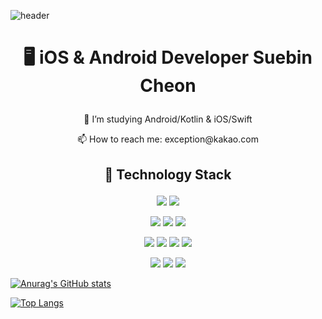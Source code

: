 ![header](https://capsule-render.vercel.app/api?type=wave&color=auto&height=300&section=header&text=exception's%20github&fontSize=90)


 <h1> <p align="center"><b> 🖥️ iOS & Android Developer Suebin Cheon </b>  </p> </h1>
<p align="center"> 🌱 I’m studying Android/Kotlin & iOS/Swift </p>
<p align="center"> 📫 How to reach me: exception@kakao.com </p>
 
 
<h2> <p align="center"> <b> 🚀 Technology Stack </b> </p> </h2>

<p align="center"> <img src="https://img.shields.io/badge/-iOS-red"/> 
 <img src="https://img.shields.io/badge/-Android-brightgreen"/> </p>

<p align="center"> 
<img src="https://img.shields.io/badge/-swift-FFCC00"/> 
<img src="https://img.shields.io/badge/-Kotlin-3333FF"/>   
<img src="https://img.shields.io/badge/-Java-yellow"/> 
 </p>


<p align="center">
<img src="https://img.shields.io/badge/-Springboot-blue"/> 
<img src="https://img.shields.io/badge/-React-FF66FF"/> 
<img src="https://img.shields.io/badge/-MySQL-6633CC"/> 
<img src="https://img.shields.io/badge/-Hibernate-FF6633"/> </p>

<p align="center">
 <img src="https://img.shields.io/badge/-Git-9966CC"/>
<img src="https://img.shields.io/badge/-Linux-black"/> 
<img src="https://img.shields.io/badge/-Mac-999999"/> </p>


[![Anurag's GitHub stats](https://github-readme-stats.vercel.app/api?username=b1ctory&count_private=true)](https://github.com/anuraghazra/github-readme-stats)

[![Top Langs](https://github-readme-stats.vercel.app/api/top-langs/?username=b1ctory&exclude_repo=DigitalContentsFinalProject&layout=compact)](https://github.com/anuraghazra/github-readme-stats)


<!--
**b1ctory/b1ctory** is a ✨ _special_ ✨ repository because its `README.md` (this file) appears on your GitHub profile.

Here are some ideas to get you started:

- 🔭 I’m currently working on ...
- 🌱 I’m currently learning ...
- 👯 I’m looking to collaborate on ...
- 🤔 I’m looking for help with ...
- 💬 Ask me about ...
- 📫 How to reach me: ...
- 😄 Pronouns: ...
- ⚡ Fun fact: ...
-->
